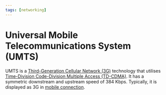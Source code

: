```yaml
---
tags: [networking]
---
```


# Universal Mobile Telecommunications System (UMTS)

UMTS is a [Third-Generation Cellular Network (3G)](202303311227.md) technology
that utilises [Time-Division Code-Division Multiple Access (TD-CDMA)](202303302113.md).
It has a symmetric downstream and upstream speed of 384 Kbps. Typically, it is
displayed as 3G in [mobile connection](202303292147.md).
